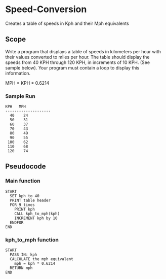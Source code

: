# Speed-Conversion
 Creates a table of speeds in Kph and their Mph equivalents

## Scope
Write a program that displays a table of speeds in kilometers per hour with their values converted to miles per hour. The table should display the speeds from 40 KPH through 120 KPH, in increments of 10 KPH. (See sample below). Your program must contain a loop to display this information.

MPH = KPH * 0.6214

### Sample Run
    KPH   MPH
    --------------------
      40    24
      50    31
      60    37
      70    43
      80    49
      90    55
     100    62
     110    68
     120    74

## Pseudocode
### Main function
    START
      SET kph to 40
      PRINT table header
      FOR 9 times
        PRINT kph
        CALL kph_to_mph(kph)
        INCREMENT kph by 10
      ENDFOR
    END

### kph_to_mph function
    START
      PASS IN: kph
      CALCULATE the mph equivalent
        mph = kph * 0.6214
      RETURN mph
    END
